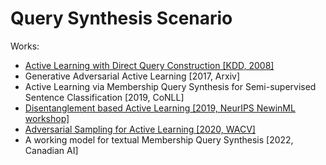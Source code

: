 # Query Synthesis Scenario

Works:
- [Active Learning with Direct Query Construction [KDD, 2008]](https://dl.acm.org/doi/pdf/10.1145/1401890.1401950)
- Generative Adversarial Active Learning [2017, Arxiv]
- Active Learning via Membership Query Synthesis for Semi-supervised Sentence Classification [2019, CoNLL]
- [Disentanglement based Active Learning [2019, NeurIPS NewinML workshop]](https://arxiv.org/abs/1912.07018)
- [Adversarial Sampling for Active Learning [2020, WACV]](https://openaccess.thecvf.com/content_WACV_2020/papers/Mayer_Adversarial_Sampling_for_Active_Learning_WACV_2020_paper.pdf)
- A working model for textual Membership Query Synthesis [2022, Canadian AI]
